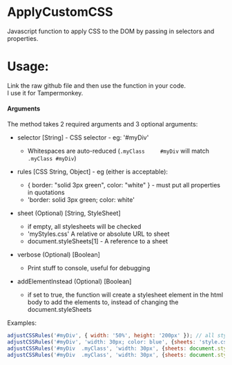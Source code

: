 # ApplyCustomCSS
Javascript function to apply CSS to the DOM by passing in selectors and properties.

# Usage:
Link the raw github file and then use the function in your code.
<br>
I use it for Tampermonkey.

#### Arguments
The method takes 2 required arguments and 3 optional arguments:

- selector [String] - CSS selector - eg: '#myDiv'
  * Whitespaces are auto-reduced (``.myClass     #myDiv`` will match ``.myClass #myDiv``)

- rules [CSS String, Object] - eg (either is acceptable):
  - { border: "solid 3px green", color: "white" } - must put all properties in quotations
  - 'border: solid 3px green; color: white'

- sheet (Optional) [String, StyleSheet]
  - if empty, all stylesheets will be checked
  - 'myStyles.css' A relative or absolute URL to sheet
  - document.styleSheets[1] - A reference to a sheet

- verbose (Optional) [Boolean]
  - Print stuff to console, useful for debugging

- addElementInstead (Optional) [Boolean]
  - if set to true, the function will create a stylesheet element in the html body to add the elements to, instead of changing the document.styleSheets

Examples:

```js
adjustCSSRules('#myDiv', { width: '50%', height: '200px' }); // all stylesheets
adjustCSSRules('#myDiv', 'width: 30px; color: blue', {sheets: 'style.css'}); // style.css only  
adjustCSSRules('#myDiv  .myClass', 'width: 30px', {sheets: document.styleSheets[0]}); // Apply to both '#myDiv' and '.myClass' and only first stylesheet
adjustCSSRules('#myDiv  .myClass', 'width: 30px', {sheets: document.styleSheets[0], verbose: true, addElementInstead: true}); // All options at once, but the addElementInstead will override the css file input
```
